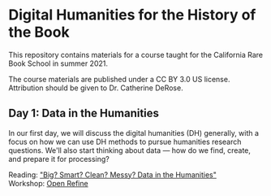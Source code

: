 # Digital Humanities for the History of the Book

This repository contains materials for a course taught for the California Rare Book School in summer 2021.

The course materials are published under a CC BY 3.0 US license. Attribution should be given to Dr. Catherine DeRose.

## Day 1: Data in the Humanities

In our first day, we will discuss the digital humanities (DH) generally, with a focus on how we can use DH methods to pursue humanities research questions. We'll also start thinking about data — how do we find, create, and prepare it for processing?

Reading: ["Big? Smart? Clean? Messy? Data in the Humanities"](http://journalofdigitalhumanities.org/2-3/big-smart-clean-messy-data-in-the-humanities/)  
Workshop: [Open Refine](https://openrefine.org/)
